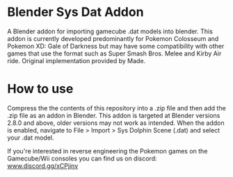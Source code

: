 # Blender Sys Dat Addon
A Blender addon for importing gamecube .dat models into blender. This addon is currently developed predominantly for Pokemon Colosseum and Pokemon XD: Gale of Darkness but may have some compatibility with other games that use the format such as Super Smash Bros. Melee and Kirby Air ride.
Original implementation provided by Made.

# How to use
Compress the the contents of this repository into a .zip file and then add the .zip file as an addon in Blender. This addon is targeted at Blender versions 2.8.0 and above, older versions may not work as intended. When the addon is enabled, navigate to File > Import > Sys Dolphin Scene (.dat) and select your .dat model.

If you're interested in reverse engineering the Pokemon games on the Gamecube/Wii consoles you can find us on discord:
www.discord.gg/xCPjjnv
